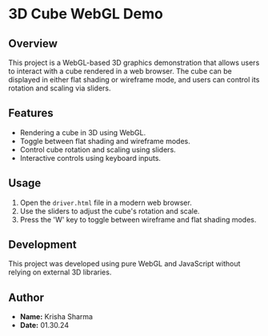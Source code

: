 # 3D Cube WebGL Demo

## Overview

This project is a WebGL-based 3D graphics demonstration that allows users to interact with a cube rendered in a web browser. The cube can be displayed in either flat shading or wireframe mode, and users can control its rotation and scaling via sliders.

## Features

- Rendering a cube in 3D using WebGL.
- Toggle between flat shading and wireframe modes.
- Control cube rotation and scaling using sliders.
- Interactive controls using keyboard inputs.

## Usage

1. Open the `driver.html` file in a modern web browser.
2. Use the sliders to adjust the cube's rotation and scale.
3. Press the 'W' key to toggle between wireframe and flat shading modes.

## Development

This project was developed using pure WebGL and JavaScript without relying on external 3D libraries.

## Author

- **Name:** Krisha Sharma
- **Date:** 01.30.24